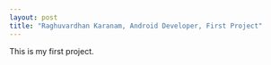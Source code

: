 ```yaml
---
layout: post
title: "Raghuvardhan Karanam, Android Developer, First Project"
---
```


This is my first project.